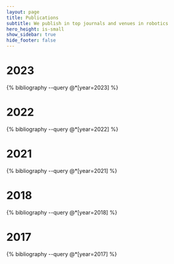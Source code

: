 ```yaml
---
layout: page
title: Publications
subtitle: We publish in top journals and venues in robotics
hero_height: is-small
show_sidebar: true
hide_footer: false
---
```


# 2023
{% bibliography --query @*[year=2023] %}

# 2022
{% bibliography --query @*[year=2022] %}

# 2021
{% bibliography --query @*[year=2021] %}

# 2018
{% bibliography --query @*[year=2018] %}

# 2017
{% bibliography --query @*[year=2017] %}